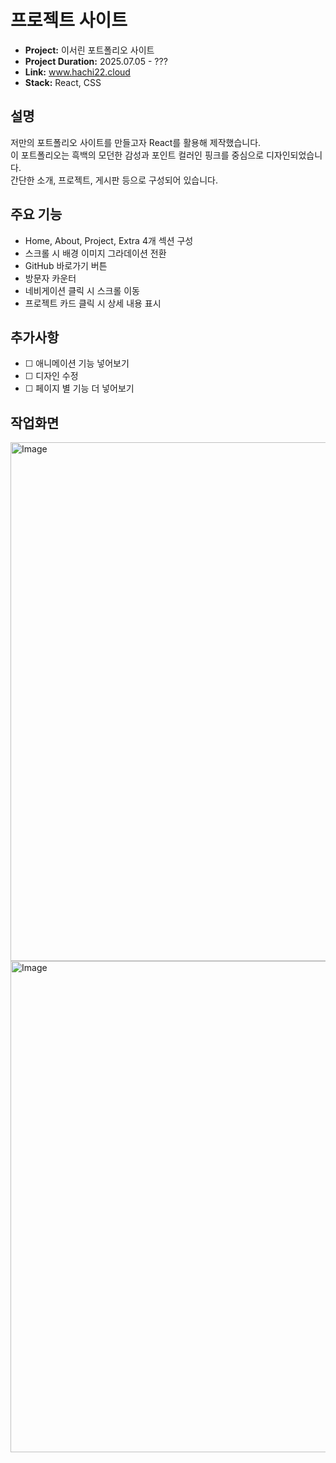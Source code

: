 <h1>프로젝트 사이트</h1>


<ul>
  <li><strong>Project:</strong> 이서린 포트폴리오 사이트</li>
  <li><strong>Project Duration:</strong> 2025.07.05 - ??? </li>
  <li><strong>Link:</strong> <a href="https://www.hachi22.cloud" target="_blank">www.hachi22.cloud</a></li>
  <li><strong>Stack:</strong> React, CSS</li>
</ul>

<h2>설명</h2>

<p>
저만의 포트폴리오 사이트를 만들고자 React를 활용해 제작했습니다.<br>
이 포트폴리오는 흑백의 모던한 감성과 포인트 컬러인 핑크를 중심으로 디자인되었습니다.<br>
간단한 소개, 프로젝트, 게시판 등으로 구성되어 있습니다.
</p>
<h2>주요 기능</h2>

<ul>
  <li>Home, About, Project, Extra 4개 섹션 구성</li>
  <li>스크롤 시 배경 이미지 그라데이션 전환</li>
  <li>GitHub 바로가기 버튼</li>
  <li>방문자 카운터</li>
  <li>네비게이션 클릭 시 스크롤 이동</li>
  <li>프로젝트 카드 클릭 시 상세 내용 표시</li>
</ul>
<h2>추가사항</h2>

<ul>
  <li>☐ 애니메이션 기능 넣어보기</li>
  <li>☐ 디자인 수정</li>
  <li>☐ 페이지 별 기능 더 넣어보기</li>
</ul>

<h2>작업화면</h2>

<img width="1461" height="830" alt="Image" src="https://github.com/user-attachments/assets/fb5f1c91-31b9-4d6e-abcb-74e52ed0cc3e" />

<img width="1439" height="786" alt="Image" src="https://github.com/user-attachments/assets/19f3abf4-87b6-40f8-9d13-75ae6c944c5d" />
